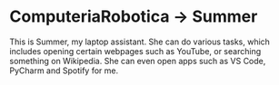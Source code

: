 # ComputeriaRobotica -> Summer
This is Summer, my laptop assistant.
She can do various tasks, which includes opening certain webpages such as YouTube, or searching something on Wikipedia.
She can even open apps such as VS Code, PyCharm and Spotify for me.

